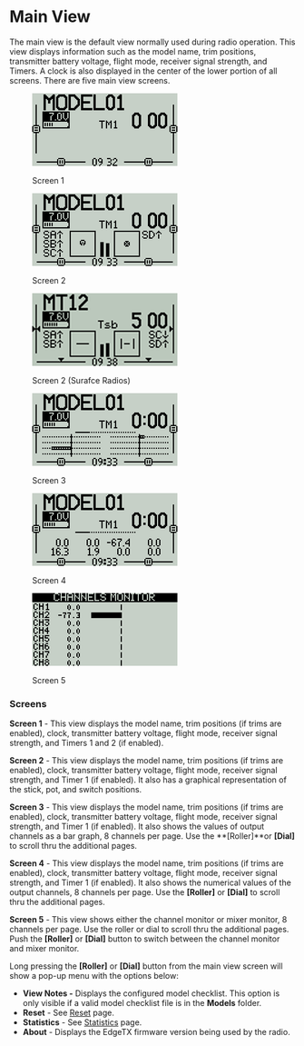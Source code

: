 # Main View

The main view is the default view normally used during radio operation. This view displays information such as the model name, trim positions, transmitter battery voltage, flight mode, receiver signal strength, and Timers. A clock is also displayed in the center of the lower portion of all screens. There are five main view screens.



<div>

<figure><img src="../../.gitbook/assets/bwview1.png" alt=""><figcaption><p>Screen 1</p></figcaption></figure>

 

<figure><img src="../../.gitbook/assets/bwview2.png" alt=""><figcaption><p>Screen 2</p></figcaption></figure>

 

<figure><img src="../../.gitbook/assets/BWScreen6 (1).png" alt=""><figcaption><p>Screen 2 (Surafce Radios)</p></figcaption></figure>

</div>

<div>

<figure><img src="../../.gitbook/assets/bwview3.png" alt=""><figcaption><p>Screen 3</p></figcaption></figure>

 

<figure><img src="../../.gitbook/assets/bwview4.png" alt=""><figcaption><p>Screen 4</p></figcaption></figure>

 

<figure><img src="../../.gitbook/assets/bwview5.png" alt=""><figcaption><p>Screen 5</p></figcaption></figure>

</div>

### Screens

**Screen 1** - This view displays the model name, trim positions (if trims are enabled), clock, transmitter battery voltage, flight mode, receiver signal strength, and Timers 1 and 2 (if enabled).

**Screen 2** - This view displays the model name, trim positions (if trims are enabled), clock,  transmitter battery voltage, flight mode, receiver signal strength, and Timer 1 (if enabled). It also has a graphical representation of the stick, pot, and switch positions.

**Screen 3** - This view displays the model name, trim positions (if trims are enabled), clock,  transmitter battery voltage, flight mode, receiver signal strength, and Timer 1 (if enabled). It also shows the values of output channels as a bar graph, 8 channels per page. Use the **\[Roller]**or **\[Dial]** to scroll thru the additional pages.&#x20;

**Screen 4** - This view displays the model name, trim positions (if trims are enabled), clock, transmitter battery voltage, flight mode, receiver signal strength, and Timer 1 (if enabled). It also shows the numerical values of the output channels, 8 channels per page. Use the **\[Roller]** or **\[Dial]** to scroll thru the additional pages.

**Screen 5** - This view shows either the channel monitor or mixer monitor, 8 channels per page. Use the roller or dial to scroll thru the additional pages. Push the **\[Roller]** or **\[Dial]** button to switch between the channel monitor and mixer monitor.

Long pressing the **\[Roller]** or **\[Dial]** button from the main view screen will show a pop-up menu with the options below:

* **View Notes -** Displays the configured model checklist. This option is only visible if a valid model checklist file is in the **Models** folder.
* **Reset** - See [Reset](reset.md) page.
* **Statistics** - See [Statistics](statistics.md) page.
* **About** - Displays the EdgeTX firmware version being used by the radio.

